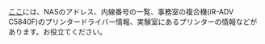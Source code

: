 [ここ](https://github.com/ElectricEnergyLaboratory/Plan/wiki/phonedir_printer_copymachine)には、NASのアドレス、内線番号の一覧、事務室の複合機(iR-ADV C5840F)のプリンタードライバー情報、実験室にあるプリンターの情報などがあります。お役立てください。
